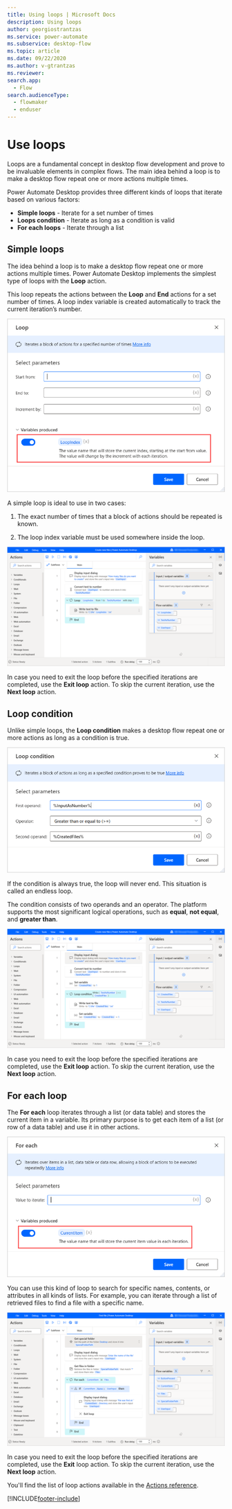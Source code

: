 ```yaml
---
title: Using loops | Microsoft Docs
description: Using loops
author: georgiostrantzas
ms.service: power-automate
ms.subservice: desktop-flow
ms.topic: article
ms.date: 09/22/2020
ms.author: v-gtrantzas
ms.reviewer:
search.app:
  - Flow
search.audienceType: 
  - flowmaker
  - enduser
---
```


# Use loops



Loops are a fundamental concept in desktop flow development and prove to be invaluable elements in complex flows. The main idea behind a loop is to make a desktop flow repeat one or more actions multiple times. 

Power Automate Desktop provides three different kinds of loops that iterate based on various factors: 

- **Simple loops** - Iterate for a set number of times
- **Loops condition** - Iterate as long as a condition is valid
- **For each loops** - Iterate through a list

## Simple loops

The idea behind a loop is to make a desktop flow repeat one or more actions multiple times. Power Automate Desktop implements the simplest type of loops with the **Loop** action.

This loop repeats the actions between the **Loop** and **End** actions for a set number of times. A loop index variable is created automatically to track the current iteration’s number.

![The Loop action.](media\simple-loops\loop-action.png)

A simple loop is ideal to use in two cases:

1. The exact number of times that a block of actions should be repeated is known.

1. The loop index variable must be used somewhere inside the loop.

![An example flow with a Loop action .](media\simple-loops\loop-example.png)

In case you need to exit the loop before the specified iterations are completed, use the **Exit loop** action. To skip the current iteration, use the **Next loop** action.

## Loop condition

Unlike simple loops, the **Loop condition** makes a desktop flow repeat one or more actions as long as a condition is true.

![The Loop condition action.](media\loop-condition\loop-condition.png)

If the condition is always true, the loop will never end. This situation is called an endless loop.

The condition consists of two operands and an operator. The platform supports the most significant logical operations, such as **equal**, **not equal**, and **greater than**.

![An example flow with a Loop condition action.](media\loop-condition\loop-condition-example.png)

In case you need to exit the loop before the specified iterations are completed, use the **Exit loop** action. To skip the current iteration, use the **Next loop** action.

## For each loop

The **For each** loop iterates through a list (or data table) and stores the current item in a variable. Its primary purpose is to get each item of a list (or row of a data table) and use it in other actions.

![The For each action.](media\for-each-loop\for-each-loop.png)

You can use this kind of loop to search for specific names, contents, or attributes in all kinds of lists. For example, you can iterate through a list of retrieved files to find a file with a specific name. 

![An example flow with a For each action.](media\for-each-loop\for-each-loop-example.png)

In case you need to exit the loop before the specified iterations are completed, use the **Exit** loop action. To skip the current iteration, use the **Next loop** action.

You'll find the list of loop actions available in the [Actions reference](actions-reference/loops.md).


[!INCLUDE[footer-include](../includes/footer-banner.md)]